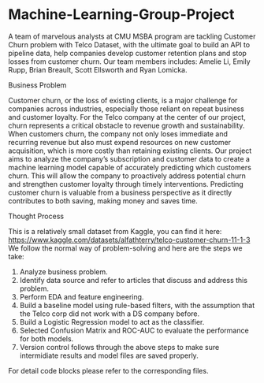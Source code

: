 # Machine-Learning-Group-Project
A team of marvelous analysts at CMU MSBA program are tackling Customer Churn problem with Telco Dataset, with the ultimate goal to build an API to pipeline data, help companies develop customer retention plans and stop losses from customer churn. Our team members includes: Amelie Li, Emily Rupp, Brian Breault, Scott Ellsworth and Ryan Lomicka.

Business Problem

Customer churn, or the loss of existing clients, is a major challenge for companies across industries, especially those reliant on repeat business and customer loyalty.  For the Telco company at the center of our project, churn represents a critical obstacle to revenue growth and sustainability.  When customers churn, the company not only loses immediate and recurring revenue but also must expend resources on new customer acquisition, which is more costly than retaining existing clients.  Our project aims to analyze the company’s subscription and customer data to create a machine learning model capable of accurately predicting which customers churn.  This will allow the company to proactively address potential churn and strengthen customer loyalty through timely interventions. Predicting customer churn is valuable from a business perspective as it directly contributes to both saving, making money and saves time. 

Thought Process

This is a relatively small dataset from Kaggle, you can find it here: https://www.kaggle.com/datasets/alfathterry/telco-customer-churn-11-1-3
We follow the normal way of problem-solving and here are the steps we take:
1. Analyze business problem.
2. Identify data source and refer to articles that discuss and address this problem.
3. Perform EDA and feature engineering.
4. Build a baseline model using rule-based filters, with the assumption that the Telco corp did not work with a DS company before.
5. Build a Logistic Regression model to act as the classifier. 
6. Selected Confusion Matrix and ROC-AUC to evaluate the performance for both models.
7. Version control follows through the above steps to make sure intermidiate results and model files are saved properly.

For detail code blocks please refer to the corresponding files. 


